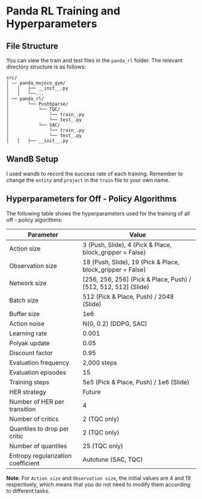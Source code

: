 # Panda RL Training and Hyperparameters

## File Structure
You can view the train and test files in the `panda_rl` folder. The relevant directory structure is as follows:
```
src/
│ —— panda_mujoco_gym/
│   │   ├── __init__.py
│   │   └──...  
│ ── panda_rl/
│       └── PushSparse/
│           └── TQC/
│               └── train_.py
│               └── test_.py
│           └── SAC/
│               └── train_.py
│               └── test_.py
│   │   ├── __init__.py
```

## WandB Setup
I used wandb to record the success rate of each training. Remember to change the `entity` and `project` in the `train` file to your own name.

## Hyperparameters for Off - Policy Algorithms
The following table shows the hyperparameters used for the training of all off - policy algorithms:

| Parameter | Value |
| --- | --- |
| Action size | 3 (Push, Slide), 4 (Pick & Place, block_gripper = False) |
| Observation size | 18 (Push, Slide), 19 (Pick & Place, block_gripper = False) |
| Network size | [256, 256, 256] (Pick & Place, Push) / [512, 512, 512] (Slide) |
| Batch size | 512 (Pick & Place, Push) / 2048 (Slide) |
| Buffer size | 1e6 |
| Action noise | N(0, 0.2) (DDPG, SAC) |
| Learning rate | 0.001 |
| Polyak update | 0.05 |
| Discount factor | 0.95 |
| Evaluation frequency | 2,000 steps |
| Evaluation episodes | 15 |
| Training steps | 5e5 (Pick & Place, Push) / 1e6 (Slide) |
| HER strategy | Future |
| Number of HER per transition | 4 |
| Number of critics | 2 (TQC only) |
| Quantiles to drop per critic | 2 (TQC only) |
| Number of quantiles | 25 (TQC only) |
| Entropy regularization coefficient | Autotune (SAC, TQC) |

**Note**: For `Action size` and `Observation size`, the initial values are 4 and 19 respectively, which means that you do not need to modify them according to different tasks. 
